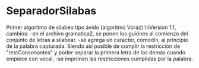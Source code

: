 # SeparadorSilabas
Primer algoritmo de silabeo tipo ávido (algoritmo Voraz)
\nVersion 1.1, cambios:
-en el archivo gramatica2, se ponen los guiónes al comienzo del conjunto de letras a silabear.
-se agrega un caracter, comodín, al principio de la palabra capturada. Siendo así posible de cumplir la restricción de "restConsonantes" y poder separar la primera letra de las demás cuando empiece con vocal.
-se imprimen las restricciones cumplidas por la palabra.
